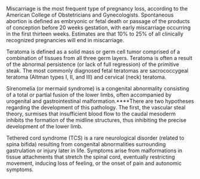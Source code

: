 Miscarriage is the most frequent type of pregnancy loss, according to the American College of Obstetricians and Gynecologists. Spontaneous abortion is defined as embryonic or fetal death or passage of the products of conception before 20 weeks gestation, with early miscarriage occurring in the first thirteen weeks. Estimates are that 10% to 25% of all clinically recognized pregnancies will end in miscarriage.

Teratoma is defined as a solid mass or germ cell tumor comprised of a combination of tissues from all three germ layers. Teratoma is often a result of the abnormal persistence (or lack of full regression) of the primitive steak. The most commonly diagnosed fetal teratomas are sacrococcygeal teratoma (Altman types I, II, and III) and cervical (neck) teratoma.

Sirenomelia (or mermaid syndrome) is a congenital abnormality consisting of a total or partial fusion of the lower limbs, often accompanied by urogenital and gastrointestinal malformation.****There are two hypotheses regarding the development of this pathology. The first, the vascular steal theory, surmises that insufficient blood flow to the caudal mesoderm inhibits the formation of the midline structures, thus inhibiting the precise development of the lower limb.

Tethered cord syndrome (TCS) is a rare neurological disorder (related to spina bifida) resulting from congenital abnormalities surrounding gastrulation or injury later in life. Symptoms arise from malformations in tissue attachments that stretch the spinal cord, eventually restricting movement, inducing loss of feeling, or the onset of pain and autonomic symptoms.